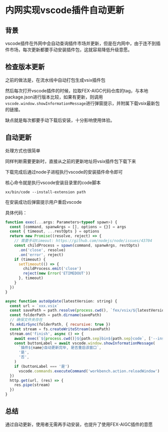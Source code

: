 # 内网实现vscode插件自动更新



## 背景

vscode插件在外网中会自动查询插件市场并更新，但是在内网中，由于连不到插件市场，每次更新都要手动安装插件包，这就容易降低升级意愿。



## 检查版本更新

之前的做法是，在流水线中自动打包生成vsix插件包

然后每次打开vscode插件的时候，拉取FEX-AIGC代码仓库的tag，与本地package.json进行版本比较，如果有更新，则调用`vscode.window.showInformationMessage`进行弹窗提示，并附属下载vsix最新包的链接。

缺点就是每次都要手动下载后安装，十分影响使用体验。



## 自动更新

处理方式也很简单

同样判断需要更新时，直接从之前的更新地址将vsix插件包下载下来

下载完成后通过node子进程执行vscode的安装插件命令即可

核心命令就是执行vscode安装目录里的code脚本

`xx/bin/code --install-extension path`

在安装成功后弹窗提示用户重启vscode

具体代码：

```js
function exec(...args: Parameters<typeof spawn>) {
  const [command, spanwArgs = [], options = {}] = args
  const { timeout, ...restOpts } = options
  return new Promise((resolve, reject) => {
    // 需要手动timeout: https://github.com/nodejs/node/issues/43704
    const childProcess = spawn(command, spanwArgs, restOpts)
      .on('close', resolve)
      .on('error', reject)
    if (timeout) {
      setTimeout(() => {
        childProcess.emit('close')
        reject(new Error('ETIMEDOUT'))
      }, timeout)
    }
  })
}

async function autoUpdate(latestVersion: string) {
  const url = `xxx.vsix`
  const savePath = path.resolve(process.cwd(), `fex/vsix/${latestVersion}.vsix`)
  const folderPath = path.dirname(savePath)
  // 确保文件夹存在
  fs.mkdirSync(folderPath, { recursive: true })
  const stream = fs.createWriteStream(savePath)
  stream.on('finish', async () => {
    await exec(`${process.cwd()}${path.sep}bin${path.sep}code`, ['--install-extension', savePath], { stdio: 'ignore', timeout: 3000 })
    const buttonLabel = await vscode.window.showInformationMessage(
      `插件${name}自动更新完毕, 是否重启该窗口`,
      '是',
      '否',
    )
    if (buttonLabel === '是')
      vscode.commands.executeCommand('workbench.action.reloadWindow')
  })
  http.get(url, (res) => {
    res.pipe(stream)
  })
}
```



## 总结

通过自动更新，使用者无需再手动安装，也提升了使用FEX-AIGC插件的意愿
